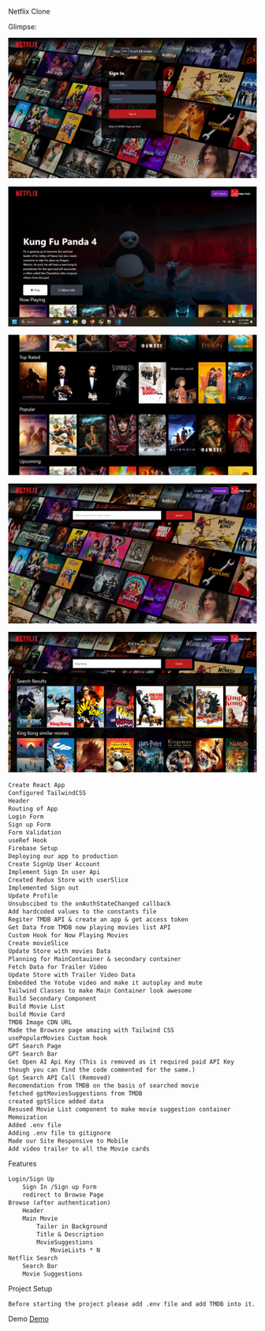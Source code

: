 Netflix Clone

Glimpse:

![Alt text](/resources/images/Login.png?raw=true "Login")

![Alt text](/resources/images/MainPage.png?raw=true "Main Page")

![Alt text](/resources/images/MovieList.png?raw=true "List of Movies")

![Alt text](/resources/images/Recomendation.png?raw=true "Search Recomendation")

![Alt text](/resources/images/SearchResults.png?raw=true "Recomendation results")

    Create React App
    Configured TailwindCSS
    Header
    Routing of App
    Login Form
    Sign up Form
    Form Validation
    useRef Hook
    Firebase Setup
    Deploying our app to production
    Create SignUp User Account
    Implement Sign In user Api
    Created Redux Store with userSlice
    Implemented Sign out
    Update Profile
    Unsubscibed to the onAuthStateChanged callback
    Add hardcoded values to the constants file
    Regiter TMDB API & create an app & get access token
    Get Data from TMDB now playing movies list API
    Custom Hook for Now Playing Movies
    Create movieSlice
    Update Store with movies Data
    Planning for MainContauiner & secondary container
    Fetch Data for Trailer Video
    Update Store with Trailer Video Data
    Embedded the Yotube video and make it autoplay and mute
    Tailwind Classes to make Main Container look awesome
    Build Secondary Component
    Build Movie List
    build Movie Card
    TMDB Image CDN URL
    Made the Browsre page amazing with Tailwind CSS
    usePopularMovies Custom hook
    GPT Search Page
    GPT Search Bar
    Get Open AI Api Key (This is removed as it required paid API Key though you can find the code commented for the same.)
    Gpt Search API Call (Removed)
    Recomendation from TMDB on the basis of searched movie
    fetched gptMoviesSuggestions from TMDB
    created gptSlice added data
    Resused Movie List component to make movie suggestion container
    Memoization
    Added .env file
    Adding .env file to gitignore
    Made our Site Responsive to Mobile
    Add video trailer to all the Movie cards

Features

    Login/Sign Up
        Sign In /Sign up Form
        redirect to Browse Page
    Browse (after authentication)
        Header
        Main Movie
            Tailer in Background
            Title & Description
            MovieSuggestions
                MovieLists * N
    Netflix Search
        Search Bar
        Movie Suggestions

Project Setup

    Before starting the project please add .env file and add TMDB into it.

Demo
[Demo](https://netflix-clone-two-steel.vercel.app/browse)